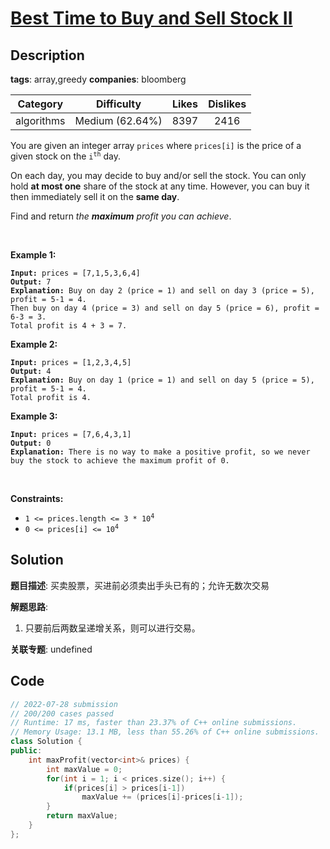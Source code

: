 # [Best Time to Buy and Sell Stock II](https://leetcode.com/problems/best-time-to-buy-and-sell-stock-ii/description/)

## Description

**tags**: array,greedy
**companies**: bloomberg

|  Category  |   Difficulty    | Likes | Dislikes |
| :--------: | :-------------: | :---: | :------: |
| algorithms | Medium (62.64%) | 8397  |   2416   |

<p>You are given an integer array <code>prices</code> where <code>prices[i]</code> is the price of a given stock on the <code>i<sup>th</sup></code> day.</p>

<p>On each day, you may decide to buy and/or sell the stock. You can only hold <strong>at most one</strong> share of the stock at any time. However, you can buy it then immediately sell it on the <strong>same day</strong>.</p>

<p>Find and return <em>the <strong>maximum</strong> profit you can achieve</em>.</p>

<p>&nbsp;</p>
<p><strong>Example 1:</strong></p>

<pre><code><strong>Input:</strong> prices = [7,1,5,3,6,4]
<strong>Output:</strong> 7
<strong>Explanation:</strong> Buy on day 2 (price = 1) and sell on day 3 (price = 5), profit = 5-1 = 4.
Then buy on day 4 (price = 3) and sell on day 5 (price = 6), profit = 6-3 = 3.
Total profit is 4 + 3 = 7.</code></pre>

<p><strong>Example 2:</strong></p>

<pre><code><strong>Input:</strong> prices = [1,2,3,4,5]
<strong>Output:</strong> 4
<strong>Explanation:</strong> Buy on day 1 (price = 1) and sell on day 5 (price = 5), profit = 5-1 = 4.
Total profit is 4.</code></pre>

<p><strong>Example 3:</strong></p>

<pre><code><strong>Input:</strong> prices = [7,6,4,3,1]
<strong>Output:</strong> 0
<strong>Explanation:</strong> There is no way to make a positive profit, so we never buy the stock to achieve the maximum profit of 0.</code></pre>

<p>&nbsp;</p>
<p><strong>Constraints:</strong></p>

<ul>
  <li><code>1 &lt;= prices.length &lt;= 3 * 10<sup>4</sup></code></li>
  <li><code>0 &lt;= prices[i] &lt;= 10<sup>4</sup></code></li>
</ul>

## Solution

**题目描述**: 买卖股票，买进前必须卖出手头已有的；允许无数次交易

**解题思路**:

1. 只要前后两数呈递增关系，则可以进行交易。

**关联专题**: undefined

## Code

```cpp
// 2022-07-28 submission
// 200/200 cases passed
// Runtime: 17 ms, faster than 23.37% of C++ online submissions.
// Memory Usage: 13.1 MB, less than 55.26% of C++ online submissions.
class Solution {
public:
    int maxProfit(vector<int>& prices) {
        int maxValue = 0;
        for(int i = 1; i < prices.size(); i++) {
            if(prices[i] > prices[i-1])
                maxValue += (prices[i]-prices[i-1]);
        }
        return maxValue;
    }
};
```
